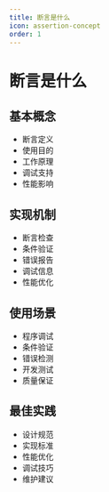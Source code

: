 ```yaml
---
title: 断言是什么
icon: assertion-concept
order: 1
---
```


# 断言是什么

## 基本概念
- 断言定义
- 使用目的
- 工作原理
- 调试支持
- 性能影响

## 实现机制
- 断言检查
- 条件验证
- 错误报告
- 调试信息
- 性能优化

## 使用场景
- 程序调试
- 条件验证
- 错误检测
- 开发测试
- 质量保证

## 最佳实践
- 设计规范
- 实现标准
- 性能优化
- 调试技巧
- 维护建议
